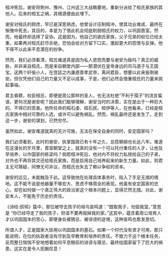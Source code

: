 桓冲死后，谢安将荆州、豫州、江州这三大战略要地，重新分派给了桓氏家族的其他人。后来的桓玄之祸，其根源便由此埋下。

谢安对桓氏的顾虑，早已是深思熟虑。他曾设计压制桓冲，使其功业难成、最终在惭愧中死去，其目的，本是为了借此机会彻底削弱桓氏的权力，以巩固晋室。然而，他最终却选择了妥协。这是因为，他自己的谢氏家族，父子兄弟的权位已经太重，如果再对桓氏赶尽杀绝，恐怕会给对方留下口实，激起更大的怨恨与反弹。他不得不以此来平息潜在的纷争。

然而，我们必须看清，桓氏难道真是因为私人恩怨而要与谢安为敌吗？真正的威胁，并非来自桓氏，而是来自朝堂内部——那潜伏在皇帝身边的司马道子与王国宝。这两个奸佞小人，在宫廷之内蛊惑晋孝武帝，离间君臣，想要以此来扳倒谢安。但仅凭他们自己的力量又不足以成事，于是，他们必然会借重桓氏的力量来挑起事端。

君主昏聩，权臣相忌，即便是周公那样的圣人，也无法杜绝“不利于孺子”的流言蜚语，更何况是谢安呢？因此我们能够理解，谢安当时的决策，实在是出于一种巨大的、不得已的苦衷。他所任命的桓石虔、桓石民、桓伊等人，在他看来，已经是桓氏家族中相对可靠的人选，或许可以避免祸乱。然而，祸乱最终还是发生了。走到这一步，谢安的谋划，已然穷尽。

虽然如此，谢安难道就真的无计可施，无法在保全自身的同时，安定国家吗？

我们必须看到，此时的谢安，执掌国政已有十年之久，总揽朝纲也长达八年。难道在这漫长的岁月里，晋室朝堂之上，就真的没有一个可以托付重任的人才，让他及早培养，以作国家的栋梁吗？倘若桓冲死后，他对内不将权力私授给自己的子弟，对外也不再将其交还给桓氏家族，而是启用自己培养起来的新生力量。如此，则君主无可猜疑，同僚无可非议，而桓氏也失去了赖以争权的资本。

谢安的远见，未能触及于此。这导致他在处理具体事务时，陷入了手足无措的境地。这不能不说是他器量不够宏大、思虑不够周全的表现。他虽有安定国家的忠心，却在如何做一个真正伟大的政治家这个根本问题上，显得茫然无措。对此，谢安本人，不能免于历史的责任。

《诗经·鸱鸮》篇中，那位被夺去孩子的母鸟哀鸣道：“既取我子，勿毀我室。”意思是 “你已经夺走了我的孩子，但请不要再毁掉我的家。”这其中，蕴含着周公培育人才以巩固国本的苦心，即便身处被猜忌、被诽谤的逆境，这种哀鸣也愈发恳切。

所谓人才，正是国家大臣用以巩固国本的基石。如果一个时代没有贤才可用，那只能说明，在位的执政者没有尽到及早教育和培养的责任。不致力于这个根本任务，反而整日惴惴不安地想着如何平息眼前的诽谤与猜忌，最终给国家留下了巨大的祸患，这实在是令人扼腕叹息！